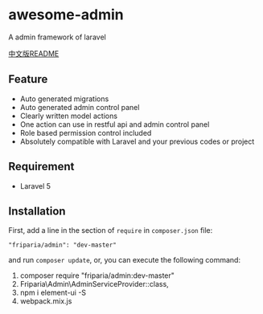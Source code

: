 # awesome-admin
A admin framework of laravel

[中文版README](https://github.com/friparia/awesome-admin/blob/master/README.chs.md)

## Feature

 * Auto generated migrations
 * Auto generated admin control panel
 * Clearly written model actions 
 * One action can use in restful api and admin control panel
 * Role based permission control included
 * Absolutely compatible with Laravel and your previous codes or project

## Requirement

* Laravel 5

## Installation

First, add a line in the section of `require` in `composer.json` file:

    "friparia/admin": "dev-master"
    
and run `composer update`, or, you can execute the following command:

1. composer require "friparia/admin:dev-master"
2. Friparia\Admin\AdminServiceProvider::class,
3. npm i element-ui -S
4. webpack.mix.js
